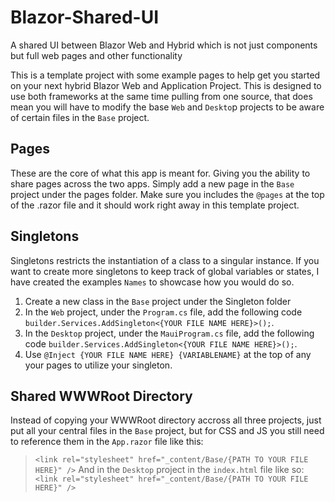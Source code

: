 # Blazor-Shared-UI
A shared UI between Blazor Web and Hybrid which is not just components but full web pages and other functionality

This is a template project with some example pages to help get you started on your next hybrid Blazor Web and Application Project. This is designed to use both frameworks at the same time pulling from one source, that does mean you will have to modify the base `Web` and `Deskto`p projects to be aware of certain files in the `Base` project.

## Pages
These are the core of what this app is meant for. Giving you the ability to share pages across the two apps. Simply add a new page in the `Base` project under the pages folder. Make sure you includes the `@pages` at the top of the .razor file and it should work right away in this template project.

## Singletons
Singletons restricts the instantiation of a class to a singular instance. If you want to create more singletons to keep track of global variables or states, I have created the examples `Names` to showcase how you would do so. 
1. Create a new class in the `Base` project under the Singleton folder
2. In the `Web` project, under the `Program.cs` file, add the following code `builder.Services.AddSingleton<{YOUR FILE NAME HERE}>();`.
3. In the `Desktop` project, under the `MauiProgram.cs` file, add the following code `builder.Services.AddSingleton<{YOUR FILE NAME HERE}>();`.
4. Use `@Inject {YOUR FILE NAME HERE} {VARIABLENAME}` at the top of any your pages to utilize your singleton.

## Shared WWWRoot Directory
Instead of copying your WWWRoot directory accross all three projects, just put all your central files in the `Base` project, but for CSS and JS you still need to reference them in the `App.razor` file like this:
> `<link rel="stylesheet" href="_content/Base/{PATH TO YOUR FILE HERE}" />`
And in the `Desktop` project in the	`index.html` file like so:
> `<link rel="stylesheet" href="_content/Base/{PATH TO YOUR FILE HERE}" />`